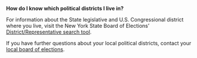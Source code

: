 **How do I know which political districts I live in?**   

For information about the State legislative and U.S. Congressional district where you live, visit the New York State Board of Elections’ [District/Representative search tool](http://www.elections.ny.gov/district-map/district-map.html).  

If you have further questions about your local political districts, contact your [local board of elections](http://www.elections.ny.gov/CountyBoards.html).  
